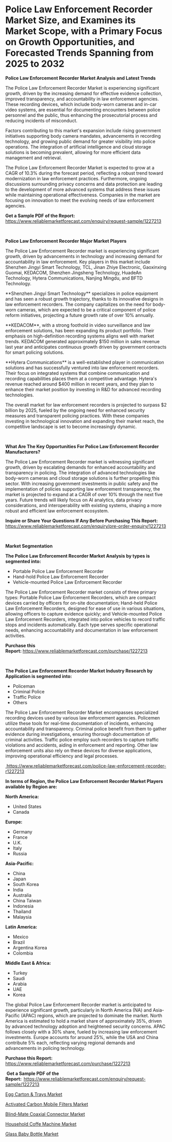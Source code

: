 <p><h1>Police Law Enforcement Recorder Market Size, and Examines its Market Scope, with a Primary Focus on Growth Opportunities, and Forecasted Trends Spanning from 2025 to 2032</h1></p><p><strong>Police Law Enforcement Recorder Market Analysis and Latest Trends</strong></p>
<p><p>The Police Law Enforcement Recorder Market is experiencing significant growth, driven by the increasing demand for effective evidence collection, improved transparency, and accountability in law enforcement agencies. These recording devices, which include body-worn cameras and in-car video systems, are essential for documenting encounters between police personnel and the public, thus enhancing the prosecutorial process and reducing incidents of misconduct.</p><p>Factors contributing to this market's expansion include rising government initiatives supporting body camera mandates, advancements in recording technology, and growing public demand for greater visibility into police operations. The integration of artificial intelligence and cloud storage solutions is becoming prevalent, allowing for more efficient data management and retrieval.</p><p>The Police Law Enforcement Recorder Market is expected to grow at a CAGR of 10.3% during the forecast period, reflecting a robust trend toward modernization in law enforcement practices. Furthermore, ongoing discussions surrounding privacy concerns and data protection are leading to the development of more advanced systems that address these issues while maintaining operational effectiveness. Companies in the market are focusing on innovation to meet the evolving needs of law enforcement agencies.</p></p>
<p><strong>Get a Sample PDF of the Report:&nbsp;</strong> <a href="https://www.reliablemarketforecast.com/enquiry/request-sample/1227213?utm_campaign=1097&utm_medium=2&utm_source=Github&utm_content=ia&utm_term=25032025&utm_id=police-law-enforcement-recorder">https://www.reliablemarketforecast.com/enquiry/request-sample/1227213</a></p>
<p>&nbsp;</p>
<p><strong>Police Law Enforcement Recorder Major Market Players</strong></p>
<p><p>The Police Law Enforcement Recorder market is experiencing significant growth, driven by advancements in technology and increasing demand for accountability in law enforcement. Key players in this market include Shenzhen Jingyi Smart Technology, TCL, Jinan Zhiye Electronic, Gaoxinxing Guomai, KEDACOM, Shenzhen Jingsheng Technology, HuadeAn Technology, Hytera Communications, Nanjing Mingdu, and BFTD Technology.</p><p>**Shenzhen Jingyi Smart Technology** specializes in police equipment and has seen a robust growth trajectory, thanks to its innovative designs in law enforcement recorders. The company capitalizes on the need for body-worn cameras, which are expected to be a critical component of police reform initiatives, projecting a future growth rate of over 10% annually.</p><p>**KEDACOM**, with a strong foothold in video surveillance and law enforcement solutions, has been expanding its product portfolio. Their emphasis on high-definition recording systems aligns well with market trends. KEDACOM generated approximately $150 million in sales revenue last year and anticipates continuous growth driven by government contracts for smart policing solutions.</p><p>**Hytera Communications** is a well-established player in communication solutions and has successfully ventured into law enforcement recorders. Their focus on integrated systems that combine communication and recording capabilities places them at a competitive advantage. Hytera's revenue reached around $400 million in recent years, and they plan to enhance their market position by investing in R&D for advanced recording technologies.</p><p>The overall market for law enforcement recorders is projected to surpass $2 billion by 2025, fueled by the ongoing need for enhanced security measures and transparent policing practices. With these companies investing in technological innovation and expanding their market reach, the competitive landscape is set to become increasingly dynamic.</p></p>
<p>&nbsp;</p>
<p><strong>What Are The Key Opportunities For Police Law Enforcement Recorder Manufacturers?</strong></p>
<p><p>The Police Law Enforcement Recorder market is witnessing significant growth, driven by escalating demands for enhanced accountability and transparency in policing. The integration of advanced technologies like body-worn cameras and cloud storage solutions is further propelling this sector. With increasing government investments in public safety and the implementation of policies supporting law enforcement transparency, the market is projected to expand at a CAGR of over 10% through the next five years. Future trends will likely focus on AI analytics, data privacy considerations, and interoperability with existing systems, shaping a more robust and efficient law enforcement ecosystem.</p></p>
<p><strong>Inquire or Share Your Questions If Any Before Purchasing This Report:</strong> <a href="https://www.reliablemarketforecast.com/enquiry/pre-order-enquiry/1227213?utm_campaign=1097&utm_medium=2&utm_source=Github&utm_content=ia&utm_term=25032025&utm_id=police-law-enforcement-recorder">https://www.reliablemarketforecast.com/enquiry/pre-order-enquiry/1227213</a></p>
<p>&nbsp;</p>
<p><strong>Market Segmentation</strong></p>
<p><strong>The Police Law Enforcement Recorder Market Analysis by types is segmented into:</strong></p>
<p><ul><li>Portable Police Law Enforcement Recorder</li><li>Hand-hold Police Law Enforcement Recorder</li><li>Vehicle-mounted Police Law Enforcement Recorder</li></ul></p>
<p><p>The Police Law Enforcement Recorder market consists of three primary types: Portable Police Law Enforcement Recorders, which are compact devices carried by officers for on-site documentation; Hand-held Police Law Enforcement Recorders, designed for ease of use in various situations, allowing officers to capture evidence quickly; and Vehicle-mounted Police Law Enforcement Recorders, integrated into police vehicles to record traffic stops and incidents automatically. Each type serves specific operational needs, enhancing accountability and documentation in law enforcement activities.</p></p>
<p><strong>Purchase this Report:&nbsp;</strong><a href="https://www.reliablemarketforecast.com/purchase/1227213?utm_campaign=1097&utm_medium=2&utm_source=Github&utm_content=ia&utm_term=25032025&utm_id=police-law-enforcement-recorder">https://www.reliablemarketforecast.com/purchase/1227213</a></p>
<p>&nbsp;</p>
<p><strong>The Police Law Enforcement Recorder Market Industry Research by Application is segmented into:</strong></p>
<p><ul><li>Policeman</li><li>Criminal Police</li><li>Traffic Police</li><li>Others</li></ul></p>
<p><p>The Police Law Enforcement Recorder Market encompasses specialized recording devices used by various law enforcement agencies. Policemen utilize these tools for real-time documentation of incidents, enhancing accountability and transparency. Criminal police benefit from them to gather evidence during investigations, ensuring thorough documentation of criminal activities. Traffic police employ such recorders to capture traffic violations and accidents, aiding in enforcement and reporting. Other law enforcement units also rely on these devices for diverse applications, improving operational efficiency and legal processes.</p></p>
<p><a href="https://www.reliablemarketforecast.com/police-law-enforcement-recorder-r1227213?utm_campaign=1097&utm_medium=2&utm_source=Github&utm_content=ia&utm_term=25032025&utm_id=police-law-enforcement-recorder">&nbsp;https://www.reliablemarketforecast.com/police-law-enforcement-recorder-r1227213</a></p>
<p><strong>In terms of Region, the Police Law Enforcement Recorder Market Players available by Region are:</strong></p>
<p>
    <p> <strong> North America: </strong>
        <ul>
            <li>United States</li>
            <li>Canada</li>
        </ul>
        </p> 
    <p> <strong> Europe: </strong>
        <ul>
            <li>Germany</li>
            <li>France</li>
            <li>U.K.</li>
            <li>Italy</li>
            <li>Russia</li>
        </ul>
        </p> 
    <p> <strong> Asia-Pacific: </strong>
        <ul>
            <li>China</li>
            <li>Japan</li>
            <li>South Korea</li>
            <li>India</li>
            <li>Australia</li>
            <li>China Taiwan</li>
            <li>Indonesia</li>
            <li>Thailand</li>
            <li>Malaysia</li>
        </ul>
        </p> 
    <p> <strong> Latin America: </strong>
        <ul>
            <li>Mexico</li>
            <li>Brazil</li>
            <li>Argentina Korea</li>
            <li>Colombia</li>
        </ul>
        </p> 
    <p> <strong> Middle East & Africa: </strong>
        <ul>
            <li>Turkey</li>
            <li>Saudi</li>
            <li>Arabia</li>
            <li>UAE</li>
            <li>Korea</li>
        </ul>
    </p>
    </p>
<p><p>The global Police Law Enforcement Recorder market is anticipated to experience significant growth, particularly in North America (NA) and Asia-Pacific (APAC) regions, which are projected to dominate the market. North America is estimated to hold a market share of approximately 35%, driven by advanced technology adoption and heightened security concerns. APAC follows closely with a 30% share, fueled by increasing law enforcement investments. Europe accounts for around 25%, while the USA and China contribute 5% each, reflecting varying regional demands and advancements in policing technology.</p></p>
<p><strong>Purchase this Report: </strong><a href="https://www.reliablemarketforecast.com/purchase/1227213?utm_campaign=1097&utm_medium=2&utm_source=Github&utm_content=ia&utm_term=25032025&utm_id=police-law-enforcement-recorder">https://www.reliablemarketforecast.com/purchase/1227213</a></p>
<p>&nbsp;<strong>Get a Sample PDF of the Report:&nbsp;&nbsp;</strong><a href="https://www.reliablemarketforecast.com/enquiry/request-sample/1227213?utm_campaign=1097&utm_medium=2&utm_source=Github&utm_content=ia&utm_term=25032025&utm_id=police-law-enforcement-recorder">https://www.reliablemarketforecast.com/enquiry/request-sample/1227213</a></p>
<p><strong></strong></p>
<p><p><a href="https://github.com/bramsklizas/Market-Research-Report-List-1/blob/main/egg-carton-trays-market.md?utm_campaign=1097&utm_medium=2&utm_source=Github&utm_content=ia&utm_term=25032025&utm_id=police-law-enforcement-recorder">Egg Carton & Trays Market</a></p><p><a href="https://github.com/motanafraxer/Market-Research-Report-List-1/blob/main/activated-carbon-mobile-filters-market.md?utm_campaign=1097&utm_medium=2&utm_source=Github&utm_content=ia&utm_term=25032025&utm_id=police-law-enforcement-recorder">Activated Carbon Mobile Filters Market</a></p><p><a href="https://github.com/oshodikurc/Market-Research-Report-List-1/blob/main/blind-mate-coaxial-connector-market.md?utm_campaign=1097&utm_medium=2&utm_source=Github&utm_content=ia&utm_term=25032025&utm_id=police-law-enforcement-recorder">Blind-Mate Coaxial Connector Market</a></p><p><a href="https://github.com/efialiurca/Market-Research-Report-List-1/blob/main/household-coffe-machine-market.md?utm_campaign=1097&utm_medium=2&utm_source=Github&utm_content=ia&utm_term=25032025&utm_id=police-law-enforcement-recorder">Household Coffe Machine Market</a></p><p><a href="https://github.com/noppbebawy/Market-Research-Report-List-1/blob/main/glass-baby-bottle-market.md?utm_campaign=1097&utm_medium=2&utm_source=Github&utm_content=ia&utm_term=25032025&utm_id=police-law-enforcement-recorder">Glass Baby Bottle Market</a></p></p>